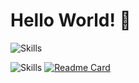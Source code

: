 # Hello World! 👋

![Skills](https://skillicons.dev/icons?i=php,nodejs,js,html,css,wordpress,jquery,ts,wasm,mysql,sqlite,regex,c,cpp,cmake,bash,electron,github,git,svg,nginx,go,md,redis,linux,bsd,vim,vscode,md,bootstrap,codepen,docker,figma,firebase,graphql,laravel,linkedin,postman,raspberrypi,stackoverflow,ps,xd,au&theme=light)

![Skills](https://cheesits456-readme-stats.vercel.app/api/top-langs?username=samad-aghaei&layout=compact&langs_count=60&show_icons=true)
[![Readme Card](https://github-readme-stats.vercel.app/api/pin/?username=samad-aghaei&repo=SVG-Icons-Table-View)](https://github.com/samad-aghaei/SVG-Icons-Table-View)

<!--
**samad-aghaei/samad-aghaei** is a ✨ _special_ ✨ repository because its `README.md` (this file) appears on your GitHub profile.

Here are some ideas to get you started:

- 🔭 I’m currently working on ...
- 🌱 I’m currently learning ...
- 👯 I’m looking to collaborate on ...
- 🤔 I’m looking for help with ...
- 💬 Ask me about ...
- 📫 How to reach me: ...
- 😄 Pronouns: ...
- ⚡ Fun fact: ...
-->
